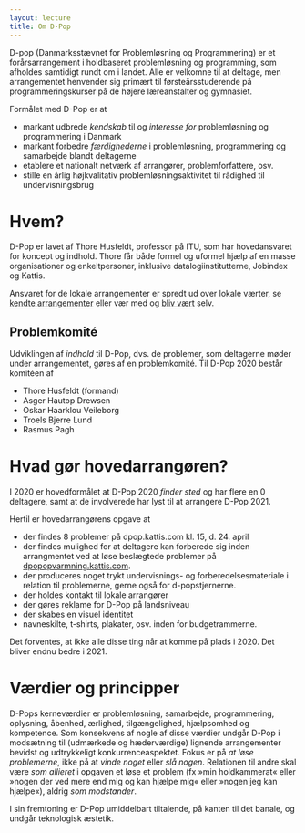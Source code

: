 ```yaml
---
layout: lecture
title: Om D-Pop
---
```


D-pop (Danmarksstævnet for Problemløsning og Programmering) er et forårsarrangement i holdbaseret problemløsning og programming, som afholdes samtidigt rundt om i landet.
Alle er velkomne til at deltage, men arrangementet henvender sig primært til førsteårsstuderende på programmeringskurser på de højere læreanstalter og gymnasiet.

Formålet med D-Pop er at 

* markant udbrede *kendskab* til og *interesse for* problemløsning og programmering i Danmark 
* markant forbedre *færdighederne* i problemløsning, programmering og samarbejde blandt deltagerne
* etablere et nationalt netværk af arrangører, problemforfattere, osv.
* stille en årlig højkvalitativ problemløsningsaktivitet til rådighed til undervisningsbrug

# Hvem?

D-Pop er lavet af Thore Husfeldt, professor på ITU, som har hovedansvaret for koncept og indhold.
Thore får både formel og uformel hjælp af en masse organisationer og enkeltpersoner, inklusive datalogiinstitutterne, Jobindex og Kattis.

Ansvaret for de lokale arrangementer er spredt ud over lokale værter, se [kendte arrangementer](/arrangementer/) eller vær med og [bliv vært](/vært/) selv.

## Problemkomité 

Udviklingen af *indhold* til D-Pop, dvs. de problemer, som deltagerne møder under arrangementet, gøres af en problemkomité.
Til D-Pop 2020 består komitéen af

* Thore Husfeldt (formand)
* Asger Hautop Drewsen 
* Oskar Haarklou Veileborg 
* Troels Bjerre Lund
* Rasmus Pagh

# Hvad gør hovedarrangøren?

I 2020 er hovedformålet at D-Pop 2020 *finder sted* og har flere en 0 deltagere, samt at de involverede har lyst til at arrangere D-Pop 2021.

Hertil er hovedarrangørens opgave at 

* der findes 8 problemer på dpop.kattis.com kl. 15, d. 24. april
* der findes mulighed for at deltagere kan forberede sig inden arrangmentet ved at løse beslægtede problemer på [dpopopvarmning.kattis.com](dpopopvarmning.kattis.com). 
* der produceres noget trykt undervisnings- og forberedelsesmateriale i relation til problemerne, gerne også for d-popstjernerne.
* der holdes kontakt til lokale arrangører
* der gøres reklame for D-Pop på landsniveau
* der skabes en visuel identitet
* navneskilte, t-shirts, plakater, osv. inden for budgetrammerne.

Det forventes, at ikke alle disse ting når at komme på plads i 2020. Det bliver endnu bedre i 2021.

# Værdier og principper

D-Pops kerneværdier er problemløsning, samarbejde, programmering, oplysning, åbenhed, ærlighed, tilgængelighed, hjælpsomhed og kompetence.
Som konsekvens af nogle af disse værdier undgår D-Pop i modsætning til (udmærkede og hæderværdige) lignende arrangementer bevidst og udtrykkeligt konkurrenceaspektet. 
Fokus er på *at løse problemerne*, ikke på at *vinde noget* eller *slå nogen*.
Relationen til andre skal være *som allieret* i opgaven et løse et problem (fx »min holdkammerat« eller »nogen der ved mere end mig og kan hjælpe mig« eller »nogen jeg kan hjælpe«), aldrig *som modstander*.

I sin fremtoning er D-Pop umiddelbart tiltalende, på kanten til det banale, og undgår teknologisk æstetik.
